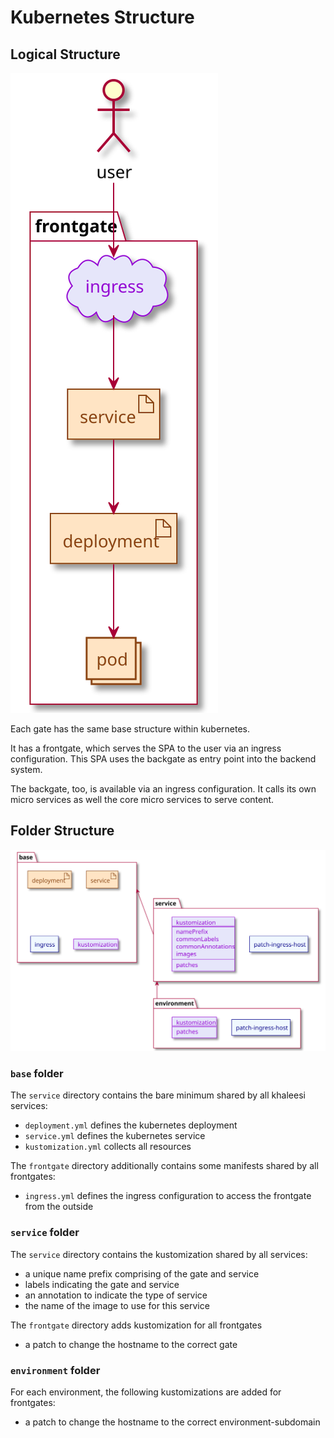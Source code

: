 # Kubernetes Structure

## Logical Structure

![Kubernetes Folder Structure](/documentation/images/kubernetes-logical-structure.svg)

Each gate has the same base structure within kubernetes.

It has a frontgate, which serves the SPA to the user via an ingress configuration.
This SPA uses the backgate as entry point into the backend system.

The backgate, too, is available via an ingress configuration.
It calls its own micro services as well the core micro services to serve content.

## Folder Structure

![Kubernetes Folder Structure](/documentation/images/kubernetes-folder-structure.svg)

### `base` folder

The `service` directory contains the bare minimum shared by all khaleesi services:

* `deployment.yml` defines the kubernetes deployment
* `service.yml` defines the kubernetes service
* `kustomization.yml` collects all resources

The `frontgate` directory additionally contains some manifests shared by all frontgates:

* `ingress.yml` defines the ingress configuration to access the frontgate from the outside

### `service` folder

The `service` directory contains the kustomization shared by all services:

* a unique name prefix comprising of the gate and service
* labels indicating the gate and service
* an annotation to indicate the type of service
* the name of the image to use for this service

The `frontgate` directory adds kustomization for all frontgates

* a patch to change the hostname to the correct gate

### `environment` folder

For each environment, the following kustomizations are added for frontgates:

* a patch to change the hostname to the correct environment-subdomain
